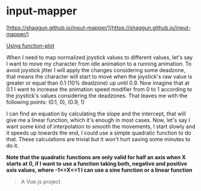 # input-mapper

[https://shaggun.github.io/input-mapper/](https://shaggun.github.io/input-mapper/)

[Using function-plot](https://www.npmjs.com/package/function-plot)

When I need to map normalized joystick values to different values, let's say I want to move my character from idle animation to a running animation. To avoid joystick jitter I will apply the changes considering some deadzone, that means the character will start to move when the joystick's raw value is greater or equal than 0.1 (10% deadzone) up until 0.9. Now imagine that at 0.1 I want to increase the animation speed modifier from 0 to 1 according to the joystick's values considering the deadzones. That leaves me with the following points: (0.1, 0), (0.9, 1)

I can find an equation by calculating the slope and the intercept, that will give me a linear function, which it's enough in most cases. Now, let's say I want some kind of interpolation to smooth the movements, I start slowly and it speeds up towards the end, I could use a simple quadratic function to do that. These calculations are trivial but it won't hurt saving some minutes to do it.

**Note that the quadratic functions are only valid for half an axis when X starts at 0, if I want to use a function taking both, negative and positive axis values, where -1<=X<=1 I can use a sine function or a linear function**

> A Vue.js project
